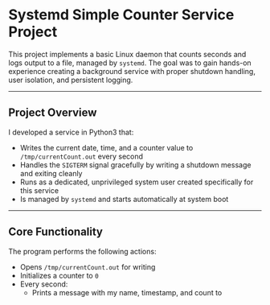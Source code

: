 # Systemd Simple Counter Service Project

This project implements a basic Linux daemon that counts seconds and logs output to a file, managed by `systemd`. The goal was to gain hands-on experience creating a background service with proper shutdown handling, user isolation, and persistent logging.

---

## Project Overview

I developed a service in Python3 that:

- Writes the current date, time, and a counter value to `/tmp/currentCount.out` every second  
- Handles the `SIGTERM` signal gracefully by writing a shutdown message and exiting cleanly  
- Runs as a dedicated, unprivileged system user created specifically for this service  
- Is managed by `systemd` and starts automatically at system boot  

---

## Core Functionality

The program performs the following actions:

- Opens `/tmp/currentCount.out` for writing  
- Initializes a counter to `0`  
- Every second:
  - Prints a message with my name, timestamp, and count to


